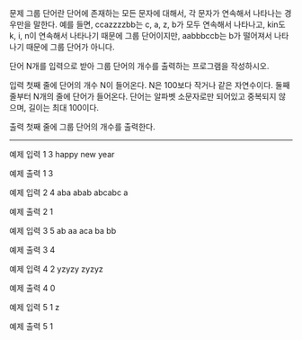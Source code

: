 문제
그룹 단어란 단어에 존재하는 모든 문자에 대해서, 각 문자가 연속해서 나타나는 경우만을 말한다. 예를 들면, ccazzzzbb는 c, a, z, b가 모두 연속해서 나타나고, kin도 k, i, n이 연속해서 나타나기 때문에 그룹 단어이지만, aabbbccb는 b가 떨어져서 나타나기 때문에 그룹 단어가 아니다.

단어 N개를 입력으로 받아 그룹 단어의 개수를 출력하는 프로그램을 작성하시오.

입력
첫째 줄에 단어의 개수 N이 들어온다. N은 100보다 작거나 같은 자연수이다. 둘째 줄부터 N개의 줄에 단어가 들어온다. 단어는 알파벳 소문자로만 되어있고 중복되지 않으며, 길이는 최대 100이다.

출력
첫째 줄에 그룹 단어의 개수를 출력한다.

<hr>

예제 입력 1 
3
happy
new
year

예제 출력 1 
3

예제 입력 2 
4
aba
abab
abcabc
a

예제 출력 2 
1

예제 입력 3 
5
ab
aa
aca
ba
bb

예제 출력 3 
4

예제 입력 4 
2
yzyzy
zyzyz

예제 출력 4 
0

예제 입력 5 
1
z

예제 출력 5 
1